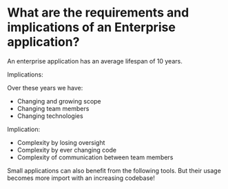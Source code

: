 # What are the requirements and implications of an Enterprise application?

An enterprise application has an average lifespan of 10 years.

Implications:

Over these years we have:

- Changing and growing scope
- Changing team members
- Changing technologies

Implication:

- Complexity by losing oversight
- Complexity by ever changing code
- Complexity of communication between team members

Small applications can also benefit from the following tools.
But their usage becomes more import with an increasing codebase!
